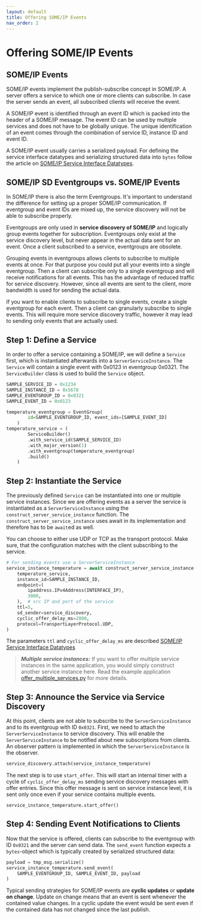 ```yaml
---
layout: default
title: Offering SOME/IP Events
nav_order: 2
---
```


<style type="text/css">
pre > code.language-mermaid {
    display: flex;
    justify-content: center;
    align-items: center;
}

p:has(img) {
    display: flex;
    justify-content: center;
    align-items: center;
}
</style>

# Offering SOME/IP Events
## SOME/IP Events

SOME/IP events implement the publish-subscribe concept in SOME/IP. A server offers a service to which one or more clients can subscribe. In case the server sends an event, all subscribed clients will receive the event.

A SOME/IP event is identified through an event ID which is packed into the header of a SOME/IP message. The event ID can be used by multiple services and does not have to be globally unique. The unique identification of an event comes through the combination of service ID, instance ID and event ID.

A SOME/IP event usually carries a serialized payload. For defining the service interface datatypes and serializing structured data into `bytes` follow the article on [SOME/IP Service Interface Datatypes](/someipy/service_interface.html).

## SOME/IP SD Eventgroups vs. SOME/IP Events

In SOME/IP there is also the term Eventgroups. It's important to understand the difference for setting up a proper SOME/IP communication. If eventgroup and event IDs are mixed up, the service discovery will not be able to subscribe properly.

Eventgroups are only used in **service discovery of SOME/IP** and logically group events together for subscription. Eventgroups only exist at the service discovery level, but never appear in the actual data sent for an event. Once a client subscribed to a service, eventgroups are obsolete.

Grouping events in eventgroups allows clients to subscribe to multiple events at once. For that purpose you could put all your events into a single eventgroup. Then a client can subscribe only to a single eventgroup and will receive notifications for all events. This has the advantage of reduced traffic for service discovery. However, since all events are sent to the client, more bandwidth is used for sending the actual data.

If you want to enable clients to subscribe to single events, create a single eventgroup for each event. Then a client can granularly subscribe to single events. This will require more service discovery traffic, however it may lead to sending only events that are actually used.

## Step 1: Define a Service

In order to offer a service containing a SOME/IP, we will define a `Service` first, which is instantiated afterwards into a `ServerServiceInstance`. The `Service` will contain a single event with 0x0123 in eventgroup 0x0321. The `ServiceBuilder` class is used to build the `Service` object.

```python
SAMPLE_SERVICE_ID = 0x1234
SAMPLE_INSTANCE_ID = 0x5678
SAMPLE_EVENTGROUP_ID = 0x0321
SAMPLE_EVENT_ID = 0x0123

temperature_eventgroup = EventGroup(
        id=SAMPLE_EVENTGROUP_ID, event_ids=[SAMPLE_EVENT_ID]
    )
temperature_service = (
        ServiceBuilder()
        .with_service_id(SAMPLE_SERVICE_ID)
        .with_major_version(1)
        .with_eventgroup(temperature_eventgroup)
        .build()
    )
```

## Step 2: Instantiate the Service

The previously defined `Service` can be instantiated into one or multiple service instances. Since we are offering events as a server the service is instantiated as a `ServerServiceInstance` using the `construct_server_service_instance` function. The `construct_server_service_instance` uses await in its implementation and therefore has to be `await`ed as well.

You can choose to either use UDP or TCP as the transport protocol. Make sure, that the configuration matches with the client subscribing to the service.

```python
# For sending events use a ServerServiceInstance
service_instance_temperature = await construct_server_service_instance(
    temperature_service,
    instance_id=SAMPLE_INSTANCE_ID,
    endpoint=(
        ipaddress.IPv4Address(INTERFACE_IP),
        3000,
    ),  # src IP and port of the service
    ttl=5,
    sd_sender=service_discovery,
    cyclic_offer_delay_ms=2000,
    protocol=TransportLayerProtocol.UDP,
)
```

The parameters `ttl` and `cyclic_offer_delay_ms` are described [SOME/IP Service Interface Datatypes](/someipy/service_discovery.html)

> **_Multiple service instances:_**  If you want to offer multiple service instances in the same application, you would simply construct another service instance here. Read the example application [offer_multiple_services.py](https://github.com/chrizog/someipy/blob/master/example_apps/offer_multiple_services.py) for more details. 


## Step 3: Announce the Service via Service Discovery

At this point, clients are not able to subscribe to the `ServerServiceInstance` and to its eventgroup with ID `0x0321`. First, we need to attach the `ServerServiceInstance` to service discovery. This will enable the `ServerServiceInstance` to be notified about new subscriptions from clients. An observer pattern is implemented in which the `ServerServiceInstance` is the observer.

```python
service_discovery.attach(service_instance_temperature)
```

The next step is to use `start_offer`. This will start an internal timer with a cycle of `cyclic_offer_delay_ms` sending service discovery messages with offer entries. Since this offer message is sent on service instance level, it is sent only once even if your service contains multiple events.

```python
service_instance_temperature.start_offer()
```

## Step 4: Sending Event Notifications to Clients

Now that the service is offered, clients can subscribe to the eventgroup with ID `0x0321` and the server can send data. The `send_event` function expects a `bytes`-object which is typically created by serialized structured data:

```python
payload = tmp_msg.serialize()
service_instance_temperature.send_event(
    SAMPLE_EVENTGROUP_ID, SAMPLE_EVENT_ID, payload
)
```

Typical sending strategies for SOME/IP events are **cyclic updates** or **update on change**. Update on change means that an event is sent whenever the contained value changes. In a cyclic update the event would be sent even if the contained data has not changed since the last publish.
